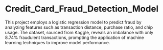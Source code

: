 # Credit_Card_Fraud_Detection_Model
This project employs a logistic regression model to predict fraud by analyzing features such as transaction distance, purchase ratio, and chip usage. The dataset, sourced from Kaggle, reveals an imbalance with only 8.74% fraudulent transactions, prompting the application of machine learning techniques to improve model performance.
